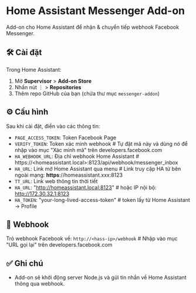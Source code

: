 # Home Assistant Messenger Add-on

Add-on cho Home Assistant để nhận & chuyển tiếp webhook Facebook Messenger.

## 🛠️ Cài đặt

Trong Home Assistant:
1. Mở **Supervisor** > **Add-on Store**
2. Nhấn nút ⋮ > **Repositories**
3. Thêm repo GitHub của bạn (chứa thư mục `messenger-addon`)

## ⚙️ Cấu hình

Sau khi cài đặt, điền vào các thông tin:
- `PAGE_ACCESS_TOKEN`: Token Facebook Page
- `VERIFY_TOKEN`: Token xác minh webhook             # Tự đặt mã này và dùng nó để nhập vào mục "Xác minh mã" trên developers.facebook.com
- `HA_WEBHOOK_URL`: Địa chỉ webhook Home Assistant   # https://<homeassistant.local>:8123/api/webhook/messenger_inbox
- `HA_URL`: Link mở Home Assistant qua menu          # Link truy cập HA từ bên ngoài mạng: **https**://homeassistant.xxx:8123
- `TT_URL`: Link web thông tin thời tiết
- `HA_URL`: "http://homeassistant.local:8123"         # hoặc IP nội bộ: http://172.30.32.1:8123
- `HA_TOKEN`: "your-long-lived-access-token"          # token lấy từ Home Assistant → Profile
## 🔗 Webhook

Trỏ webhook Facebook về: `http://<hass-ip>/webhook`    # Nhập vào mục "URL gọi lại" trên developers.facebook.com

## ✅ Ghi chú
- Add-on sẽ khởi động server Node.js và gửi tin nhắn về Home Assistant thông qua webhook.
